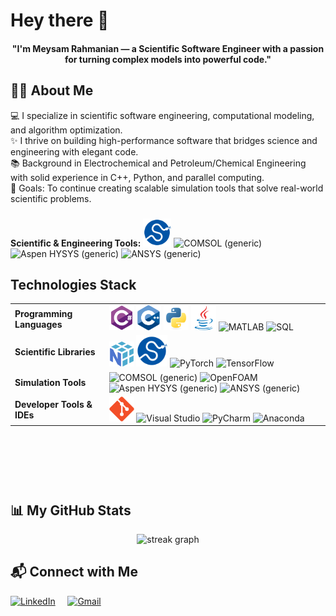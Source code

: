 <h1 align="left">Hey there 👋</h1>
<h4 align="center">"I'm Meysam Rahmanian — a Scientific Software Engineer with a passion for turning complex models into powerful code."</h4>

###

<h2 align="left">🧑‍💻 About Me</h2>
<p align="left">
💻 I specialize in scientific software engineering, computational modeling, and algorithm optimization.<br>
✨ I thrive on building high-performance software that bridges science and engineering with elegant code.<br>
📚 Background in Electrochemical and Petroleum/Chemical Engineering with solid experience in C++, Python, and parallel computing.<br>
🎯 Goals: To continue creating scalable simulation tools that solve real-world scientific problems.
</p>

###
<tr>
  <td><strong>Scientific & Engineering Tools:</strong></td>
  <td>
    <img src="https://raw.githubusercontent.com/scipy/scipy/main/doc/source/_static/logo.svg" alt="SciPy" width="45" />
    <img src="https://img.icons8.com/external-flat-juicy-fish/60/null/external-simulation-automation-technology-flat-flat-juicy-fish.png" alt="COMSOL (generic)" width="45" title="COMSOL Multiphysics"/>
    <img src="https://img.icons8.com/external-flaticons-flat-flat-icons/64/null/external-chemistry-laboratory-flaticons-flat-flat-icons.png" alt="Aspen HYSYS (generic)" width="45" title="Aspen HYSYS"/>
    <img src="https://img.icons8.com/external-flaticons-flat-flat-icons/64/null/external-fem-engineering-flaticons-flat-flat-icons.png" alt="ANSYS (generic)" width="45" title="ANSYS FEM"/>
  </td>
</tr>



<h2 align="left"> Technologies Stack</h2>

<table>
  <tr>
    <td><strong>Programming Languages</strong></td>
    <td>
      <img src="https://raw.githubusercontent.com/devicons/devicon/master/icons/csharp/csharp-original.svg" alt="C#" width="40" height="40"/>
      <img src="https://raw.githubusercontent.com/devicons/devicon/master/icons/cplusplus/cplusplus-original.svg" alt="C++" width="40" height="40"/>
      <img src="https://raw.githubusercontent.com/devicons/devicon/master/icons/python/python-original.svg" alt="Python" width="40" height="40"/>
      <img src="https://raw.githubusercontent.com/devicons/devicon/master/icons/java/java-original.svg" alt="Java" width="40" height="40"/>
      <img src="https://upload.wikimedia.org/wikipedia/commons/2/21/Matlab_Logo.png" alt="MATLAB" width="40" height="40"/>
      <img src="https://cdn-icons-png.freepik.com/256/4248/4248443.png" alt="SQL" width="40" height="40"/>
    </td>
  </tr>

  <tr>
    <td><strong>Scientific Libraries</strong></td>
    <td>
      <img src="https://raw.githubusercontent.com/devicons/devicon/master/icons/numpy/numpy-original.svg" alt="NumPy" width="40" height="40"/>
      <img src="https://raw.githubusercontent.com/scipy/scipy/main/doc/source/_static/logo.svg" alt="SciPy" width="50" height="50"/>
      <img src="https://www.vectorlogo.zone/logos/pytorch/pytorch-icon.svg" alt="PyTorch" width="40" height="40"/>
      <img src="https://www.vectorlogo.zone/logos/tensorflow/tensorflow-icon.svg" alt="TensorFlow" width="40" height="40"/>
    </td>
  </tr>

  <tr>
    <td><strong>Simulation Tools</strong></td>
    <td>
      <img src="https://img.icons8.com/external-flat-juicy-fish/60/null/external-simulation-automation-technology-flat-flat-juicy-fish.png" alt="COMSOL (generic)" width="45" title="COMSOL Multiphysics"/>
      <img src="https://avatars.githubusercontent.com/u/342353?s=200&v=4" alt="OpenFOAM" width="40" height="40"/>
      <img src="https://img.icons8.com/external-flaticons-flat-flat-icons/64/null/external-chemistry-laboratory-flaticons-flat-flat-icons.png" alt="Aspen HYSYS (generic)" width="45" title="Aspen HYSYS"/>
      <img src="https://img.icons8.com/external-flaticons-flat-flat-icons/64/null/external-fem-engineering-flaticons-flat-flat-icons.png" alt="ANSYS (generic)" width="45" title="ANSYS FEM"/>
    </td>
  </tr>

  <tr>
    <td><strong>Developer Tools & IDEs</strong></td>
    <td>
      <img src="https://raw.githubusercontent.com/devicons/devicon/master/icons/git/git-original.svg" alt="Git" width="40" height="40"/>
      <img src="https://img.icons8.com/color/48/000000/visual-studio--v1.png" alt="Visual Studio" width="40" height="40"/>
      <img src="https://img.icons8.com/color/48/000000/pycharm.png" alt="PyCharm" width="40" height="40"/>
      <img src="https://img.icons8.com/fluency/48/000000/anaconda.png" alt="Anaconda" width="40" height="40"/>
    </td>
  </tr>
</table>

###

<br><br><br><br>

<h2 align="left">📊 My GitHub Stats</h2>
<div align="center">
  <img src="https://streak-stats.demolab.com?user=your-github-username&locale=en&mode=daily&theme=dark&hide_border=false&border_radius=5&order=3" height="220" alt="streak graph" />
</div>

###

<h2 align="left">📬 Connect with Me</h2>
<p align="left">
  <a href="https://www.linkedin.com/in/meysam-rahmanian/" target="_blank"><img src="https://raw.githubusercontent.com/rahuldkjain/github-profile-readme-generator/master/src/images/icons/Social/linked-in-alt.svg" alt="LinkedIn" height="30" width="30"/></a>
  &nbsp;&nbsp;&nbsp;
  <a href="mailto:rahmanian.s.meysam@gmail.com" target="_blank"><img src="https://img.icons8.com/color/452/gmail.png" alt="Gmail" height="30" width="30"/></a>
</p>
